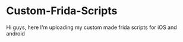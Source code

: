 # Custom-Frida-Scripts
Hi guys, here I'm uploading my custom made frida scripts for iOS and android
